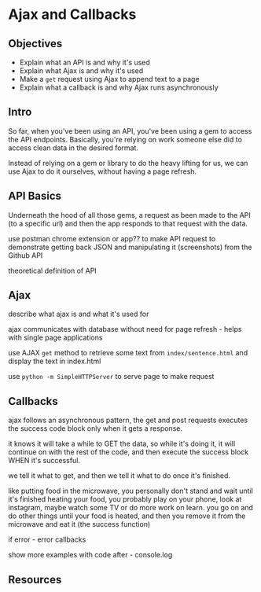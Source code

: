 # Ajax and Callbacks

## Objectives
+ Explain what an API is and why it's used
+ Explain what Ajax is and why it's used
+ Make a `get` request using Ajax to append text to a page
+ Explain what a callback is and why Ajax runs asynchronously

## Intro

So far, when you've been using an API, you've been using a gem to access the API endpoints. Basically, you're relying on work someone else did to access clean data in the desired format.

Instead of relying on a gem or library to do the heavy lifting for us, we can use Ajax to do it ourselves, without having a page refresh. 


## API Basics

Underneath the hood of all those gems, a request as been made to the API (to a specific url) and then the app responds to that request with the data.

use postman chrome extension or app?? to make API request to demonstrate getting back JSON and manipulating it (screenshots) from the Github API

theoretical definition of API

## Ajax

describe what ajax is and what it's used for

ajax communicates with database without need for page refresh - helps with single page applications

use AJAX `get` method to retrieve some text from `index/sentence.html`  and display the text in index.html

use `python -m SimpleHTTPServer` to serve page to make request

 
## Callbacks

ajax follows an asynchronous pattern, the get and post requests executes the success code block only when it gets a response.

it knows it will take a while to GET the data, so while it's doing it, it will continue on with the rest of the code, and then execute the success block WHEN it's successful.

we tell it what to get, and then we tell it what to do once it's finished. 

like putting food in the microwave, you personally don't stand and wait until it's finished heating your food, you probably play on your phone, look at instagram, maybe watch some TV or do more work on learn. you go on and do other things until your food is heated, and then you remove it from the microwave and eat it (the success function)

if error - error callbacks

show more examples with code after - console.log

## Resources
